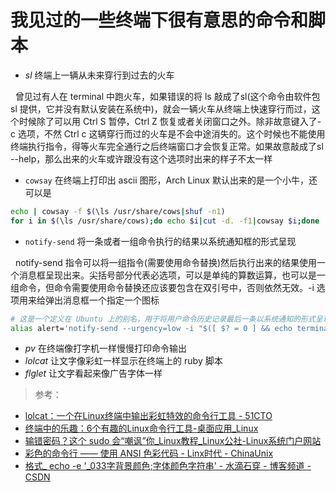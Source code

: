 # 我见过的一些终端下很有意思的命令和脚本 

+  *sl* 终端上一辆从未来穿行到过去的火车

&nbsp;&nbsp;曾见过有人在 terminal 中跑火车，如果错误的将 ls 敲成了sl(这个命令由软件包 sl 提供，它并没有默认安装在系统中)，就会一辆火车从终端上快速穿行而过，这个时候除了可以用 Ctrl S 暂停，Ctrl Z 恢复或者关闭窗口之外。除非故意键入了-c 选项，不然 Ctrl c 这辆穿行而过的火车是不会中途消失的。这个时候也不能使用终端执行指令，得等火车完全通行之后终端窗口才会恢复正常。如果故意敲成了sl --help，那么出来的火车或许跟没有这个选项时出来的样子不太一样
  
+ `cowsay` 在终端上打印出 ascii 图形，Arch Linux 默认出来的是一个小牛，还可以是

```Bash
echo | cowsay -f $(\ls /usr/share/cows|shuf -n1)
for i in $(\ls /usr/share/cows);do echo $i|cut -d. -f1|cowsay $i;done
```

+  `notify-send` 将一条或者一组命令执行的结果以系统通知框的形式呈现 

&nbsp;&nbsp;notify-send 指令可以将一组指令(需要使用命令替换)然后执行出来的结果使用一个消息框呈现出来。尖括号部分代表必选项，可以是单纯的算数运算，也可以是一组命令，但命令需要使用命令替换还应该要包含在双引号中，否则依然无效。-i 选项用来给弹出消息框一个指定一个图标

```Bash
# 这是一个定义在 Ubuntu 上的别名，用于将用户命令历史记录最后一条以系统通知的形式呈现出来。
alias alert='notify-send --urgency=low -i "$([ $? = 0 ] && echo terminal || echo error)" "$(history|tail -n1|sed -e '\''s/^\s*[0-9]\+\s*//;s/[;&|]\s*alert$//'\'')"'
```


+  *pv* 在终端像打字机一样慢慢打印命令输出 
+  *lolcat* 让文字像彩虹一样显示在终端上的 ruby 脚本 
+ *flglet* 让文字看起来像广告字体一样 

> 参考：

+ [lolcat：一个在Linux终端中输出彩虹特效的命令行工具 - 51CTO](http://os.51cto.com/art/201507/483977.htm)
+ [终端中的乐趣：6个有趣的Linux命令行工具-桌面应用_Linux](https://linux.cn/article-4128-1.html)
+ [输错密码？这个 sudo 会“嘲讽”你_Linux教程_Linux公社-Linux系统门户网站](http://www.linuxidc.com/Linux/2016-04/130255.htm)
+ [彩色的命令行 —— 使用 ANSI 色彩代码 - Linx时代 - ChinaUnix](http://linux.chinaunix.net/doc/2004-10-05/7.shtml#335lfindex3)
+ [格式_ echo -e '_033字背景颜色;字体颜色字符串' - 水滴石穿 - 博客频道 - CSDN](http://blog.csdn.net/panpan639944806/article/details/23930553)
